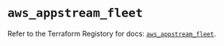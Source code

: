 # `aws_appstream_fleet`

Refer to the Terraform Registory for docs: [`aws_appstream_fleet`](https://registry.terraform.io/providers/hashicorp/aws/5.24.0/docs/resources/appstream_fleet).

